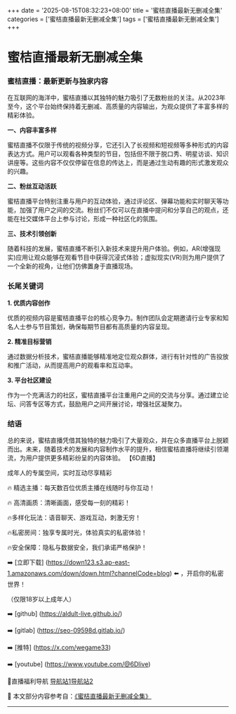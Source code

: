 +++
date = '2025-08-15T08:32:23+08:00'
title = '蜜桔直播最新无删减全集'
categories = ['蜜桔直播最新无删减全集']
tags = ['蜜桔直播最新无删减全集']
+++

# 蜜桔直播最新无删减全集

### 蜜桔直播：最新更新与独家内容

在互联网的海洋中，蜜桔直播以其独特的魅力吸引了无数粉丝的关注。从2023年至今，这个平台始终保持着无删减、高质量的内容输出，为观众提供了丰富多样的精彩体验。

**一、内容丰富多样**

蜜桔直播不仅限于传统的视频分享，它还引入了长视频和短视频等多种形式的内容表达方式。用户可以观看各种类型的节目，包括但不限于脱口秀、明星访谈、知识讲座等。这些内容不仅仅停留在信息的传达上，而是通过生动有趣的形式激发观众的兴趣。

**二、粉丝互动活跃**

蜜桔直播平台特别注重与用户的互动体验，通过评论区、弹幕功能和实时聊天等功能，加强了用户之间的交流。粉丝们不仅可以在直播中提问和分享自己的观点，还能在社交媒体平台上参与讨论，形成一种社区化的氛围。

**三、技术引领创新**

随着科技的发展，蜜桔直播不断引入新技术来提升用户体验。例如，AR(增强现实)应用让观众能够在观看节目中获得沉浸式体验；虚拟现实(VR)则为用户提供了一个全新的视角，让他们仿佛置身于直播现场。

### 长尾关键词

**1. 优质内容创作**

优质的视频内容是蜜桔直播平台的核心竞争力。制作团队会定期邀请行业专家和知名人士参与节目策划，确保每期节目都有高质量的内容呈现。

**2. 精准目标营销**

通过数据分析技术，蜜桔直播能够精准地定位观众群体，进行有针对性的广告投放和推广活动，从而提高用户的观看率和互动率。

**3. 平台社区建设**

作为一个充满活力的社区，蜜桔直播平台注重用户之间的交流与分享。通过建立论坛、问答专区等方式，鼓励用户之间开展讨论，增强社区凝聚力。

### 结语

总的来说，蜜桔直播凭借其独特的魅力吸引了大量观众，并在众多直播平台上脱颖而出。未来，随着技术的发展和内容制作水平的提升，相信蜜桔直播将继续引领潮流，为用户提供更多精彩纷呈的内容体验。
【6D直播】

 成年人的专属空间，实时互动尽享精彩

🔥 精选主播：每天数百位优质主播在线随时与你互动！

🔥 高清画质：清晰画面，感受每一刻的精彩！

🔥多样化玩法：语音聊天、游戏互动，刺激无穷！

🔥私密房间：独享专属时光，体验真实的私密体验！

🔥安全保障：隐私与数据安全，我们承诺严格保护！

➡️ [立即下载] (https://down123.s3.ap-east-1.amazonaws.com/down/down.html?channelCode=blog) ⬅️ ，开启你的私密世界！

 （仅限18岁以上成年人）

➡️ [github] (https://aldult-live.github.io/)

➡️ [gitlab] (https://seo-09598d.gitlab.io/)

➡️ [推特] (https://x.com/wegame33)

➡️ [youtube] (https://www.youtube.com/@6Dlive)

🔞直播福利导航   [导航站1](https://webstack-86085a.gitlab.io/)[导航站2](https://onlygit123-2.github.io/)

📘 本文部分内容参考自：[《蜜桔直播最新无删减全集》](https://webstack-hugo-13.pages.dev/)

---

